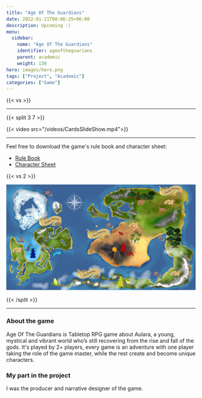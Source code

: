 ```yaml
---
title: "Age Of The Guardians"
date: 2022-01-21T08:06:25+06:00
description: Upcoming :)
menu:
  sidebar:
    name: "Age Of The Guardians"
    identifier: ageoftheguarians
    parent: academic
    weight: 130
hero: images/hero.png
tags: ["Project", "Academic"]
categories: ["Game"]
---
```

<p style="text-align: center;">
<!--- 
<a href="https://www.facebook.com/PhantomBeasts"><img src="/facebook.svg" width="25" align="center"><a>
<a href="https://store.steampowered.com/app/1483000/Phantom_Beasts__Redemption/"><img src="/steam.svg" width="25" align="center"><a>
<a href="https://github.com/Phoder1/Spacetaurant"><img src="/github.svg" width="25" align="center"><a>
<a href="https://supersky.games/"><img src="/external-link.svg" width="25" align="center"><a>
--->
</p>

{{< vs >}}

---

{{< split 3 7 >}}

{{< video src="/videos/CardsSlideShow.mp4">}}

---

Feel free to download the game's rule book and character sheet:

- [Rule Book](/files/RuleBook.pdf)
- [Character Sheet](/files/CharacterSheetEditable.pdf)

{{< vs 2 >}}

![Map](images/map.png)


{{< /split >}}

---

### About the game
Age Of The Guardians is Tabletop RPG game about Aulara, a young, mystical and vibrant world who’s still recovering from the rise and fall of the gods.
It's played by 2+ players, every game is an adventure with one player taking the role of the game master, while the rest create and become unique
characters.

### My part in the project
I was the producer and narrative designer of the game.